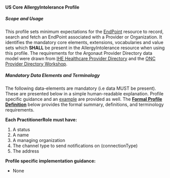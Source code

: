 #### US Core AllergyIntolerance Profile


##### Scope and Usage

This profile sets minimum expectations for the [EndPoint](http://build.fhir.org/endpoint.html) resource to record, search and fetch an EndPoint associated with a Provider or Organization.  It identifies the mandatory core elements, extensions, vocabularies and value sets which **SHALL** be present in the AllergyIntolerance resource when using this profile.  The requirements for the Argonaut Provider Directory data model were drawn from [IHE Healthcare Provider Directory](http://ihe.net/uploadedFiles/Documents/ITI/IHE_ITI_Suppl_HPD.pdf) and the [ONC Provider Directory Workshop](https://confluence.oncprojectracking.org/display/PDW/Workshop+Documents).


##### Mandatory Data Elements and Terminology


The following data-elements are mandatory (i.e data MUST be present). These are presented below in a simple human-readable explanation.  Profile specific guidance and an [example](#example) are provided as well.  The [**Formal Profile Definition**](#summary) below provides the  formal summary, definitions, and  terminology requirements.  

**Each PractitionerRole must have:**

1. A status
1. A name
1. A managing organization
1. The channel type to send notifications on (connectionType)
1. The address

**Profile specific implementation guidance:**

* None